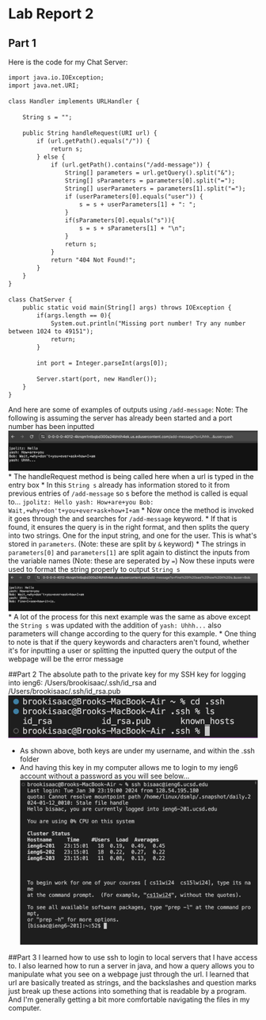 # **Lab Report 2**
## Part 1
Here is the code for my Chat Server:
```
import java.io.IOException;
import java.net.URI;

class Handler implements URLHandler {
    
    String s = "";

    public String handleRequest(URI url) {
        if (url.getPath().equals("/")) {
            return s;
        } else {
            if (url.getPath().contains("/add-message")) {
                String[] parameters = url.getQuery().split("&");
                String[] sParameters = parameters[0].split("=");
                String[] userParameters = parameters[1].split("=");
                if (userParameters[0].equals("user")) {
                    s = s + userParameters[1] + ": ";
                }
                if(sParameters[0].equals("s")){
                    s = s + sParameters[1] + "\n";
                }
                return s;
            }
            return "404 Not Found!";
        }
    }
}

class ChatServer {
    public static void main(String[] args) throws IOException {
        if(args.length == 0){
            System.out.println("Missing port number! Try any number between 1024 to 49151");
            return;
        }

        int port = Integer.parseInt(args[0]);

        Server.start(port, new Handler());
    }
}
```
And here are some of examples of outputs using `/add-message`:
Note: The following is assuming the server has already been started and a port number has been inputted
 ![Image](ChatServerEx1.png)
    * The handleRequest method is being called here when a url is typed in the entry box
    * In this `String s` already has information stored to it from previous entries of `/add-message`
    so s before the method is called is equal to...
        ```
        jpolitz: Hello
        yash: How+are+you
        Bob: Wait,+why+don't+you+ever+ask+how+I+am
        ```
    * Now once the method is invoked it goes through the and searches for `/add-message` keyword.
    * If that is found, it ensures the query is in the right format, and then splits the query into two strings. 
    One for the input string, and one for the user. This is what's stored in `parameters`. (Note: these are split by `&` keyword)
    * The strings in `parameters[0]` and `parameters[1]` are split again to distinct the inputs from the variable names 
    (Note: these are seperated by `=`) Now these inputs were used to format the string properly to output `String s`
 ![Image](ChatServerEx2.png)
    * A lot of the process for this next example was the same as above except the `String s` was updated with the addition of `yash: Uhhh...` also
    parameters will change according to the query for this example.
    * One thing to note is that if the query keywords and characters aren't found, whether it's for inputting a user or splitting the inputted query the output
    of the webpage will be the error message
    
##Part 2
The absolute path to the private key for my SSH key for logging into ieng6: /Users/brookisaac/.ssh/id_rsa and /Users/brookisaac/.ssh/id_rsa.pub
![Image](rsa_key.png)
* As shown above, both keys are under my username, and within the .ssh folder
* And having this key in my computer allows me to login to my ieng6 account without a password as you will see below...
  ![Image](sshLogin.png)

##Part 3
I learned how to use ssh to login to local servers that I have access to. I also learned how to run a server in java, and how a query allows you to manipulate what you see on a webpage just through the url. I learned that url are basically treated as strings, and the backslashes and question marks just break up these actions into something that is readable by a program. And I'm generally getting a bit more comfortable navigating the files in my computer.

